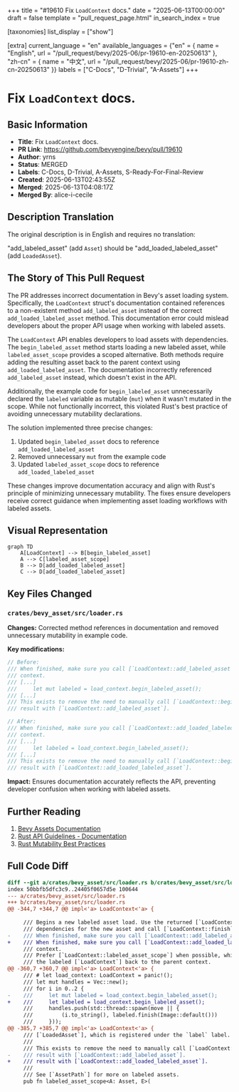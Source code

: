 +++
title = "#19610 Fix `LoadContext` docs."
date = "2025-06-13T00:00:00"
draft = false
template = "pull_request_page.html"
in_search_index = true

[taxonomies]
list_display = ["show"]

[extra]
current_language = "en"
available_languages = {"en" = { name = "English", url = "/pull_request/bevy/2025-06/pr-19610-en-20250613" }, "zh-cn" = { name = "中文", url = "/pull_request/bevy/2025-06/pr-19610-zh-cn-20250613" }}
labels = ["C-Docs", "D-Trivial", "A-Assets"]
+++

# Fix `LoadContext` docs.

## Basic Information
- **Title**: Fix `LoadContext` docs.
- **PR Link**: https://github.com/bevyengine/bevy/pull/19610
- **Author**: yrns
- **Status**: MERGED
- **Labels**: C-Docs, D-Trivial, A-Assets, S-Ready-For-Final-Review
- **Created**: 2025-06-13T02:43:55Z
- **Merged**: 2025-06-13T04:08:17Z
- **Merged By**: alice-i-cecile

## Description Translation
The original description is in English and requires no translation:

"add_labeled_asset" (add `Asset`) should be "add_loaded_labeled_asset" (add `LoadedAsset`).

## The Story of This Pull Request

The PR addresses incorrect documentation in Bevy's asset loading system. Specifically, the `LoadContext` struct's documentation contained references to a non-existent method `add_labeled_asset` instead of the correct `add_loaded_labeled_asset` method. This documentation error could mislead developers about the proper API usage when working with labeled assets.

The `LoadContext` API enables developers to load assets with dependencies. The `begin_labeled_asset` method starts loading a new labeled asset, while `labeled_asset_scope` provides a scoped alternative. Both methods require adding the resulting asset back to the parent context using `add_loaded_labeled_asset`. The documentation incorrectly referenced `add_labeled_asset` instead, which doesn't exist in the API.

Additionally, the example code for `begin_labeled_asset` unnecessarily declared the `labeled` variable as mutable (`mut`) when it wasn't mutated in the scope. While not functionally incorrect, this violated Rust's best practice of avoiding unnecessary mutability declarations.

The solution implemented three precise changes:
1. Updated `begin_labeled_asset` docs to reference `add_loaded_labeled_asset`
2. Removed unnecessary `mut` from the example code
3. Updated `labeled_asset_scope` docs to reference `add_loaded_labeled_asset`

These changes improve documentation accuracy and align with Rust's principle of minimizing unnecessary mutability. The fixes ensure developers receive correct guidance when implementing asset loading workflows with labeled assets.

## Visual Representation

```mermaid
graph TD
    A[LoadContext] --> B[begin_labeled_asset]
    A --> C[labeled_asset_scope]
    B --> D[add_loaded_labeled_asset]
    C --> D[add_loaded_labeled_asset]
```

## Key Files Changed

### `crates/bevy_asset/src/loader.rs`
**Changes:** Corrected method references in documentation and removed unnecessary mutability in example code.

**Key modifications:**
```rust
// Before:
/// When finished, make sure you call [`LoadContext::add_labeled_asset`] to add the results back to the parent
/// context.
/// [...]
///     let mut labeled = load_context.begin_labeled_asset();
/// [...]
/// This exists to remove the need to manually call [`LoadContext::begin_labeled_asset`] and then manually register the
/// result with [`LoadContext::add_labeled_asset`].

// After:
/// When finished, make sure you call [`LoadContext::add_loaded_labeled_asset`] to add the results back to the parent
/// context.
/// [...]
///     let labeled = load_context.begin_labeled_asset();
/// [...]
/// This exists to remove the need to manually call [`LoadContext::begin_labeled_asset`] and then manually register the
/// result with [`LoadContext::add_loaded_labeled_asset`].
```

**Impact:** Ensures documentation accurately reflects the API, preventing developer confusion when working with labeled assets.

## Further Reading
1. [Bevy Assets Documentation](https://bevyengine.org/learn/book/features/assets/)
2. [Rust API Guidelines - Documentation](https://rust-lang.github.io/api-guidelines/documentation.html)
3. [Rust Mutability Best Practices](https://doc.rust-lang.org/book/ch03-01-variables-and-mutability.html)

## Full Code Diff
```diff
diff --git a/crates/bevy_asset/src/loader.rs b/crates/bevy_asset/src/loader.rs
index 50bbfb5dfc3c9..24405f0657d5e 100644
--- a/crates/bevy_asset/src/loader.rs
+++ b/crates/bevy_asset/src/loader.rs
@@ -344,7 +344,7 @@ impl<'a> LoadContext<'a> {
 
     /// Begins a new labeled asset load. Use the returned [`LoadContext`] to load
     /// dependencies for the new asset and call [`LoadContext::finish`] to finalize the asset load.
-    /// When finished, make sure you call [`LoadContext::add_labeled_asset`] to add the results back to the parent
+    /// When finished, make sure you call [`LoadContext::add_loaded_labeled_asset`] to add the results back to the parent
     /// context.
     /// Prefer [`LoadContext::labeled_asset_scope`] when possible, which will automatically add
     /// the labeled [`LoadContext`] back to the parent context.
@@ -360,7 +360,7 @@ impl<'a> LoadContext<'a> {
     /// # let load_context: LoadContext = panic!();
     /// let mut handles = Vec::new();
     /// for i in 0..2 {
-    ///     let mut labeled = load_context.begin_labeled_asset();
+    ///     let labeled = load_context.begin_labeled_asset();
     ///     handles.push(std::thread::spawn(move || {
     ///         (i.to_string(), labeled.finish(Image::default()))
     ///     }));
@@ -385,7 +385,7 @@ impl<'a> LoadContext<'a> {
     /// [`LoadedAsset`], which is registered under the `label` label.
     ///
     /// This exists to remove the need to manually call [`LoadContext::begin_labeled_asset`] and then manually register the
-    /// result with [`LoadContext::add_labeled_asset`].
+    /// result with [`LoadContext::add_loaded_labeled_asset`].
     ///
     /// See [`AssetPath`] for more on labeled assets.
     pub fn labeled_asset_scope<A: Asset, E>(
```